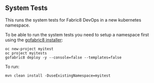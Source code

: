 ## System Tests

This runs the system tests for Fabric8 DevOps in a new kubernetes namespace.

To be able to run the system tests you need to setup a namespace first using the [gofabric8 installer](https://github.com/fabric8io/gofabric8/):

    oc new-project myitest
    oc project myitests
    gofabric8 deploy -y --console=false --templates=false

To run:

    mvn clean install -DuseExistingNamespace=myitest
